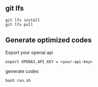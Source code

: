 ## **git lfs**

```
git lfs install
git lfs pull
```

## **Generate optimized codes**

Export your openai api
```
export OPENAI_API_KEY = <your-api-key>
```

generate codes
```
bash run.sh
```
